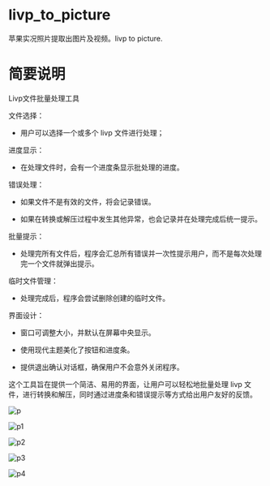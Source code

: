 # livp_to_picture
苹果实况照片提取出图片及视频。livp to picture.


# 简要说明

Livp文件批量处理工具

文件选择：

  - 用户可以选择一个或多个 livp 文件进行处理；

进度显示：

  - 在处理文件时，会有一个进度条显示批处理的进度。

错误处理：

  - 如果文件不是有效的文件，将会记录错误。

  - 如果在转换或解压过程中发生其他异常，也会记录并在处理完成后统一提示。

批量提示：

  - 处理完所有文件后，程序会汇总所有错误并一次性提示用户，而不是每次处理完一个文件就弹出提示。

临时文件管理：

  - 处理完成后，程序会尝试删除创建的临时文件。

界面设计：

  - 窗口可调整大小，并默认在屏幕中央显示。

  - 使用现代主题美化了按钮和进度条。

  - 提供退出确认对话框，确保用户不会意外关闭程序。

这个工具旨在提供一个简洁、易用的界面，让用户可以轻松地批量处理 livp 文件，进行转换和解压，同时通过进度条和错误提示等方式给出用户友好的反馈。


![p](https://github.com/user-attachments/assets/b0cf5526-bb96-4257-a9b9-a9b760b19e82)

![p1](https://github.com/user-attachments/assets/7aa476e1-cef4-4121-ade1-409d6c7089d3)

![p2](https://github.com/user-attachments/assets/f8a5ec29-7228-42ad-bdf9-e05da9699168)

![p3](https://github.com/user-attachments/assets/58318578-c271-4e8e-98a3-fd28a39d9bed)

![p4](https://github.com/user-attachments/assets/d6a8e67c-0a07-4849-b9bd-1ade49db5e4d)

